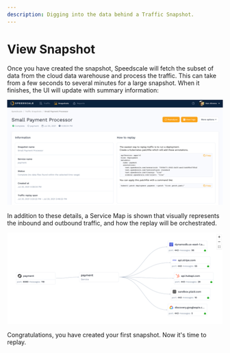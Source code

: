 ```yaml
---
description: Digging into the data behind a Traffic Snapshot.
---
```


# View Snapshot

Once you have created the snapshot, Speedscale will fetch the subset of data from the cloud data warehouse and process the traffic. This can take from a few seconds to several minutes for a large snapshot. When it finishes, the UI will update with summary information:

![Snapshot](<../../.gitbook/assets/Screen Shot 2021-08-13 at 11.18.10 AM.png>)

In addition to these details, a Service Map is shown that visually represents the inbound and outbound traffic, and how the replay will be orchestrated.

![Service Map](<../../.gitbook/assets/select-service-map (1).png>)

Congratulations, you have created your first snapshot. Now it's time to replay.
